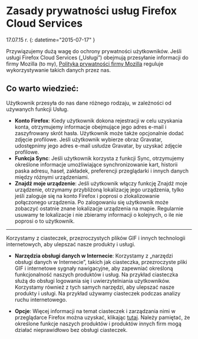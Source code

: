 # Zasady prywatności usług Firefox Cloud Services

17.07.15 r.
{: datetime="2015-07-17" }

Przywiązujemy dużą wagę do ochrony prywatności użytkowników. Jeśli usługi Firefox Cloud Services („Usługi”) obejmują przesyłanie informacji do firmy Mozilla (to my), [Polityka prywatności firmy Mozilla](https://www.mozilla.org/privacy/) reguluje wykorzystywanie takich danych przez nas.

## Co warto wiedzieć:

Użytkownik przesyła do nas dane różnego rodzaju, w zależności od używanych funkcji Usług.

* **Konto Firefox**: Kiedy użytkownik dokona rejestracji w celu uzyskania konta, otrzymujemy informacje obejmujące jego adres e-mail i zaszyfrowany skrót hasła. Użytkownik może także opcjonalnie dodać zdjęcie profilowe. Jeśli użytkownik wybierze obraz Gravatar, udostępnimy jego adres e-mail usłudze Gravatar, by uzyskać zdjęcie profilowe.
* **Funkcja Sync**: Jeśli użytkownik korzysta z funkcji Sync, otrzymujemy określone informacje umożliwiające synchronizowanie kart, historii paska adresu, haseł, zakładek, preferencji przeglądarki i innych danych między różnymi urządzeniami.
* **Znajdź moje urządzenie**: Jeśli użytkownik włączy funkcję Znajdź moje urządzenie, otrzymamy przybliżoną lokalizację jego urządzenia, tylko jeśli zaloguje się na konto Firefox i poprosi o zlokalizowanie połączonego urządzenia. Po zalogowaniu się użytkownik może zobaczyć ostatnie znane lokalizacje urządzenia na mapie. Regularnie usuwamy te lokalizacje i nie zbieramy informacji o kolejnych, o ile nie poprosi o to użytkownik.

---------------------------------------

Korzystamy z ciasteczek, przezroczystych plików GIF i innych technologii internetowych, aby ulepszać nasze produkty i usługi.

* **Narzędzia obsługi danych w Internecie**: Korzystamy z „narzędzi obsługi danych w Internecie”, takich jak ciasteczka, przezroczyste pliki GIF i internetowe sygnały nawigacyjne, aby zapewniać określoną funkcjonalność naszych produktów i usług. Na przykład ciasteczka służą do obsługi logowania się i uwierzytelniania użytkowników. Korzystamy również z tych samych narzędzi, aby ulepszać nasze produkty i usługi. Na przykład używamy ciasteczek podczas analizy ruchu internetowego.

* **Opcje**: Więcej informacji na temat ciasteczek i zarządzania nimi w przeglądarce Firefox można uzyskać, klikając [tutaj](https://support.mozilla.org/pl/kb/ciasteczka). Należy pamiętać, że określone funkcje naszych produktów i produktów innych firm mogą działać nieprawidłowo bez obsługi ciasteczek.
